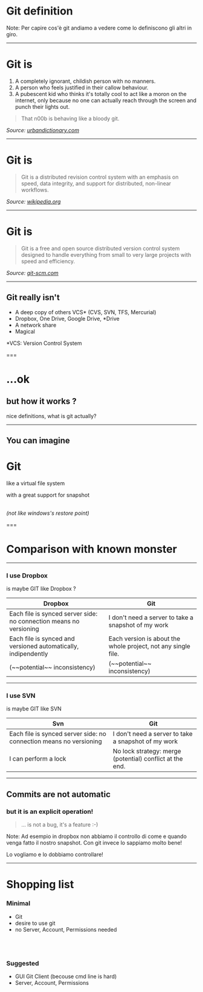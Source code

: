 <!-- .element: id="definition" -->

# Git definition

Note:
Per capire cos'è git andiamo a vedere come lo definiscono gli altri in giro.

---
<!-- .element: id="urbandictionary" data-menu-title="Urban Dictionary" -->

# Git is

1. A completely ignorant, childish person with no manners.
2. A person who feels justified in their callow behaviour.
3. A pubescent kid who thinks it's totally cool to act like a moron on the internet, only because no one can actually reach through the screen and punch their lights out.

> That n00b is behaving like a bloody git.

*Source: [urbandictionary.com][1]*

[1]: http://www.urbandictionary.com/define.php?term=Git

---
<!-- .element: id="wikipedia" data-menu-title="Wikipedia" -->

# Git is

> Git is a distributed revision control system with an emphasis on speed, data integrity, and support for distributed, non-linear workflows.

*Source: [wikipedia.org][1]*

[1]: http://en.wikipedia.org/wiki/Git

---
<!-- .element: id="git-scm" data-menu-title="Official Website" -->

# Git is

> Git is a free and open source distributed version control system designed to handle everything from small to very large projects with speed and efficiency.

*Source: [git-scm.com][1]*

[1]: http://git-scm.com

---

## Git really isn't
- A deep copy of others VCS* (CVS, SVN, TFS, Mercurial)
- Dropbox, One Drive, Google Drive, *Drive
- A network share
- Magical <!-- .element: class="fragment" -->

*VCS: Version Control System

===
<!-- .element: data-menu-title="How it works" -->

# ...ok
## but how it works ?

nice definitions, what is git actually?

---
<!-- .element: data-menu-title="Virtual Filesystem" -->

## You can imagine 

# Git

like a virtual file system

with a great support for snapshot
<br /><br />

*(not like windows's restore point)* <!-- .element: class="fragment" -->

===
<!-- .element: id="comparison" data-menu-title="Git compared with..." -->

# Comparison with known monster

---
<!-- .element: id="comparison-dropbox" data-menu-title="Dropbox" -->

### I use Dropbox
is maybe GIT like Dropbox ?

<table>
<thead>
  <tr>
    <th>Dropbox</th>
    <th>Git</th>
  </tr>
</thead>
<tbody>
  <tr class="fragment">
    <td>Each file is synced server side: no connection means no versioning</td>
    <td>I don't need a server to take a snapshot of my work</td>
  </tr>  
  <tr class="fragment">
    <td>Each file is synced and versioned automatically, indipendently</td>
    <td>Each version is about the whole project, not any single file.</td>
  </tr>
  <tr class="fragment">
    <td>(~~potential~~ inconsistency)</td>
    <td>(~~potential~~ inconsistency)</td>
  </tr>
</tbody>
</table>

---
<!-- .element: id="comparison-svn" data-menu-title="SVN" -->

### I use SVN
is maybe GIT like SVN

<table>
<thead>
  <tr>
    <th>Svn</th>
    <th>Git</th>
  </tr>
</thead>
<tbody>
  <tr class="fragment">
    <td>Each file is synced server side: no connection means no versioning</td>
    <td>I don't need a server to take a snapshot of my work</td>
  </tr>  
  <tr class="fragment">
    <td>I can perform a lock</td>
    <td>No lock strategy: merge (potential) conflict at the end.</td>
  </tr>
</tbody>
</table>

---

## Commits are not automatic 
### but it is an explicit operation!

>  <!-- .element: class="fragment" -->
> ... is not a bug, it's a feature :-)

Note:
Ad esempio in dropbox non abbiamo il controllo di come e quando venga fatto il nostro
snapshot. Con git invece lo sappiamo molto bene!

Lo vogliamo e lo dobbiamo controllare!

---

# Shopping list

### Minimal

- Git
- desire to use git <!-- .element: class="fragment" data-fragment-index="0" -->
- no Server, Account, Permissions needed<!-- .element: class="fragment" data-fragment-index="1"-->
<br />
<br />

### Suggested <!-- .element: class="fragment" data-fragment-index="3"-->

- GUI Git Client (becouse cmd line is hard) <!-- .element: class="fragment" data-fragment-index="3"-->
- Server, Account, Permissions <!-- .element: class="fragment" data-fragment-index="3"-->